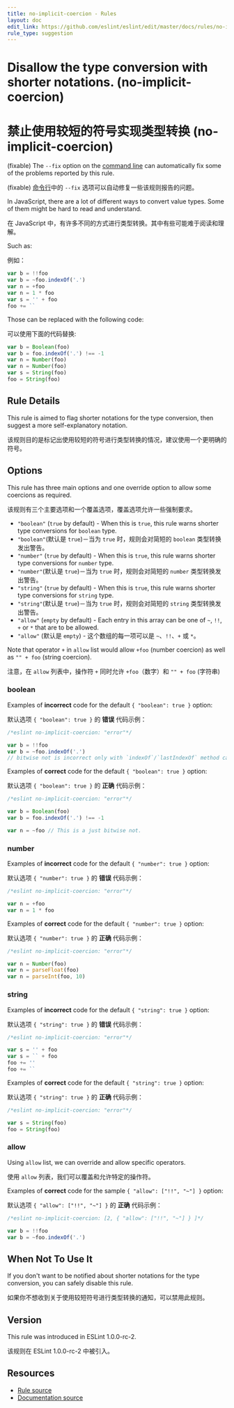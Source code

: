 ```yaml
---
title: no-implicit-coercion - Rules
layout: doc
edit_link: https://github.com/eslint/eslint/edit/master/docs/rules/no-implicit-coercion.md
rule_type: suggestion
---
```


<!-- Note: No pull requests accepted for this file. See README.md in the root directory for details. -->

# Disallow the type conversion with shorter notations. (no-implicit-coercion)

# 禁止使用较短的符号实现类型转换 (no-implicit-coercion)

(fixable) The `--fix` option on the [command line](../user-guide/command-line-interface#fixing-problems) can automatically fix some of the problems reported by this rule.

(fixable) [命令行](../user-guide/command-line-interface#fixing-problems)中的 `--fix` 选项可以自动修复一些该规则报告的问题。

In JavaScript, there are a lot of different ways to convert value types.
Some of them might be hard to read and understand.

在 JavaScript 中，有许多不同的方式进行类型转换。其中有些可能难于阅读和理解。

Such as:

例如：

```js
var b = !!foo
var b = ~foo.indexOf('.')
var n = +foo
var n = 1 * foo
var s = '' + foo
foo += ``
```

Those can be replaced with the following code:

可以使用下面的代码替换:

```js
var b = Boolean(foo)
var b = foo.indexOf('.') !== -1
var n = Number(foo)
var n = Number(foo)
var s = String(foo)
foo = String(foo)
```

## Rule Details

This rule is aimed to flag shorter notations for the type conversion, then suggest a more self-explanatory notation.

该规则目的是标记出使用较短的符号进行类型转换的情况，建议使用一个更明确的符号。

## Options

This rule has three main options and one override option to allow some coercions as required.

该规则有三个主要选项和一个覆盖选项，覆盖选项允许一些强制要求。

- `"boolean"` (`true` by default) - When this is `true`, this rule warns shorter type conversions for `boolean` type.
- `"boolean"`(默认是 `true`)－当为 `true` 时，规则会对简短的 `boolean` 类型转换发出警告。
- `"number"` (`true` by default) - When this is `true`, this rule warns shorter type conversions for `number` type.
- `"number"`(默认是 `true`)－当为 `true` 时，规则会对简短的 `number` 类型转换发出警告。
- `"string"` (`true` by default) - When this is `true`, this rule warns shorter type conversions for `string` type.
- `"string"`(默认是 `true`)－当为 `true` 时，规则会对简短的 `string` 类型转换发出警告。
- `"allow"` (`empty` by default) - Each entry in this array can be one of `~`, `!!`, `+` or `*` that are to be allowed.
- `"allow"` (默认是 `empty`) - 这个数组的每一项可以是 `~`、`!!`、`+` 或 `*`。

Note that operator `+` in `allow` list would allow `+foo` (number coercion) as well as `"" + foo` (string coercion).

注意，在 `allow` 列表中，操作符 `+` 同时允许 `+foo`（数字）和 `"" + foo` (字符串)

### boolean

Examples of **incorrect** code for the default `{ "boolean": true }` option:

默认选项 `{ "boolean": true }` 的 **错误** 代码示例：

```js
/*eslint no-implicit-coercion: "error"*/

var b = !!foo
var b = ~foo.indexOf('.')
// bitwise not is incorrect only with `indexOf`/`lastIndexOf` method calling.
```

Examples of **correct** code for the default `{ "boolean": true }` option:

默认选项 `{ "boolean": true }` 的 **正确** 代码示例：

```js
/*eslint no-implicit-coercion: "error"*/

var b = Boolean(foo)
var b = foo.indexOf('.') !== -1

var n = ~foo // This is a just bitwise not.
```

### number

Examples of **incorrect** code for the default `{ "number": true }` option:

默认选项 `{ "number": true }` 的 **错误** 代码示例：

```js
/*eslint no-implicit-coercion: "error"*/

var n = +foo
var n = 1 * foo
```

Examples of **correct** code for the default `{ "number": true }` option:

默认选项 `{ "number": true }` 的 **正确** 代码示例：

```js
/*eslint no-implicit-coercion: "error"*/

var n = Number(foo)
var n = parseFloat(foo)
var n = parseInt(foo, 10)
```

### string

Examples of **incorrect** code for the default `{ "string": true }` option:

默认选项 `{ "string": true }` 的 **错误** 代码示例：

```js
/*eslint no-implicit-coercion: "error"*/

var s = '' + foo
var s = `` + foo
foo += ''
foo += ``
```

Examples of **correct** code for the default `{ "string": true }` option:

默认选项 `{ "string": true }` 的 **正确** 代码示例：

```js
/*eslint no-implicit-coercion: "error"*/

var s = String(foo)
foo = String(foo)
```

### allow

Using `allow` list, we can override and allow specific operators.

使用 `allow` 列表，我们可以覆盖和允许特定的操作符。

Examples of **correct** code for the sample `{ "allow": ["!!", "~"] }` option:

默认选项 `{ "allow": ["!!", "~"] }` 的 **正确** 代码示例：

```js
/*eslint no-implicit-coercion: [2, { "allow": ["!!", "~"] } ]*/

var b = !!foo
var b = ~foo.indexOf('.')
```

## When Not To Use It

If you don't want to be notified about shorter notations for the type conversion, you can safely disable this rule.

如果你不想收到关于使用较短符号进行类型转换的通知，可以禁用此规则。

## Version

This rule was introduced in ESLint 1.0.0-rc-2.

该规则在 ESLint 1.0.0-rc-2 中被引入。

## Resources

- [Rule source](https://github.com/eslint/eslint/tree/master/lib/rules/no-implicit-coercion.js)
- [Documentation source](https://github.com/eslint/eslint/tree/master/docs/rules/no-implicit-coercion.md)
